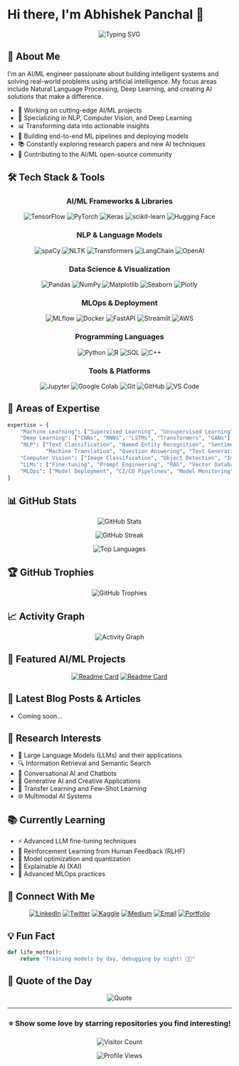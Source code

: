 # Hi there, I'm Abhishek Panchal 👋

<div align="center">
  
  ![Typing SVG](https://readme-typing-svg.demolab.com?font=Fira+Code&weight=600&size=28&duration=3000&pause=1000&color=00D9FF&center=true&vCenter=true&random=false&width=700&lines=AI+%26+Machine+Learning+Engineer;NLP+Enthusiast;Building+Intelligent+Systems;Data+Science+%7C+Deep+Learning)
  
</div>

## 🧠 About Me

I'm an AI/ML engineer passionate about building intelligent systems and solving real-world problems using artificial intelligence. My focus areas include Natural Language Processing, Deep Learning, and creating AI solutions that make a difference.

- 🔬 Working on cutting-edge AI/ML projects
- 🤖 Specializing in NLP, Computer Vision, and Deep Learning
- 📊 Transforming data into actionable insights
- 🚀 Building end-to-end ML pipelines and deploying models
- 📚 Constantly exploring research papers and new AI techniques
- 🎯 Contributing to the AI/ML open-source community

## 🛠️ Tech Stack & Tools

<div align="center">

### AI/ML Frameworks & Libraries
![TensorFlow](https://img.shields.io/badge/TensorFlow-FF6F00?style=for-the-badge&logo=tensorflow&logoColor=white)
![PyTorch](https://img.shields.io/badge/PyTorch-EE4C2C?style=for-the-badge&logo=pytorch&logoColor=white)
![Keras](https://img.shields.io/badge/Keras-D00000?style=for-the-badge&logo=keras&logoColor=white)
![scikit-learn](https://img.shields.io/badge/scikit--learn-F7931E?style=for-the-badge&logo=scikit-learn&logoColor=white)
![Hugging Face](https://img.shields.io/badge/HuggingFace-FFD21E?style=for-the-badge&logo=huggingface&logoColor=black)

### NLP & Language Models
![spaCy](https://img.shields.io/badge/spaCy-09A3D5?style=for-the-badge&logo=spacy&logoColor=white)
![NLTK](https://img.shields.io/badge/NLTK-154f3c?style=for-the-badge&logo=python&logoColor=white)
![Transformers](https://img.shields.io/badge/Transformers-FF9A00?style=for-the-badge&logo=huggingface&logoColor=white)
![LangChain](https://img.shields.io/badge/LangChain-121212?style=for-the-badge&logo=chainlink&logoColor=white)
![OpenAI](https://img.shields.io/badge/OpenAI-412991?style=for-the-badge&logo=openai&logoColor=white)

### Data Science & Visualization
![Pandas](https://img.shields.io/badge/Pandas-150458?style=for-the-badge&logo=pandas&logoColor=white)
![NumPy](https://img.shields.io/badge/NumPy-013243?style=for-the-badge&logo=numpy&logoColor=white)
![Matplotlib](https://img.shields.io/badge/Matplotlib-11557c?style=for-the-badge&logo=python&logoColor=white)
![Seaborn](https://img.shields.io/badge/Seaborn-3776AB?style=for-the-badge&logo=python&logoColor=white)
![Plotly](https://img.shields.io/badge/Plotly-3F4F75?style=for-the-badge&logo=plotly&logoColor=white)

### MLOps & Deployment
![MLflow](https://img.shields.io/badge/MLflow-0194E2?style=for-the-badge&logo=mlflow&logoColor=white)
![Docker](https://img.shields.io/badge/Docker-2496ED?style=for-the-badge&logo=docker&logoColor=white)
![FastAPI](https://img.shields.io/badge/FastAPI-009688?style=for-the-badge&logo=fastapi&logoColor=white)
![Streamlit](https://img.shields.io/badge/Streamlit-FF4B4B?style=for-the-badge&logo=streamlit&logoColor=white)
![AWS](https://img.shields.io/badge/AWS-232F3E?style=for-the-badge&logo=amazon-aws&logoColor=white)

### Programming Languages
![Python](https://img.shields.io/badge/Python-3776AB?style=for-the-badge&logo=python&logoColor=white)
![R](https://img.shields.io/badge/R-276DC3?style=for-the-badge&logo=r&logoColor=white)
![SQL](https://img.shields.io/badge/SQL-4479A1?style=for-the-badge&logo=mysql&logoColor=white)
![C++](https://img.shields.io/badge/C++-00599C?style=for-the-badge&logo=cplusplus&logoColor=white)

### Tools & Platforms
![Jupyter](https://img.shields.io/badge/Jupyter-F37626?style=for-the-badge&logo=jupyter&logoColor=white)
![Google Colab](https://img.shields.io/badge/Colab-F9AB00?style=for-the-badge&logo=googlecolab&logoColor=white)
![Git](https://img.shields.io/badge/Git-F05032?style=for-the-badge&logo=git&logoColor=white)
![GitHub](https://img.shields.io/badge/GitHub-181717?style=for-the-badge&logo=github&logoColor=white)
![VS Code](https://img.shields.io/badge/VS_Code-007ACC?style=for-the-badge&logo=visual-studio-code&logoColor=white)

</div>

## 🎯 Areas of Expertise

```python
expertise = {
    "Machine Learning": ["Supervised Learning", "Unsupervised Learning", "Ensemble Methods"],
    "Deep Learning": ["CNNs", "RNNs", "LSTMs", "Transformers", "GANs"],
    "NLP": ["Text Classification", "Named Entity Recognition", "Sentiment Analysis", 
            "Machine Translation", "Question Answering", "Text Generation"],
    "Computer Vision": ["Image Classification", "Object Detection", "Image Segmentation"],
    "LLMs": ["Fine-tuning", "Prompt Engineering", "RAG", "Vector Databases"],
    "MLOps": ["Model Deployment", "CI/CD Pipelines", "Model Monitoring"]
}
```

## 📊 GitHub Stats

<div align="center">
  
  ![GitHub Stats](https://github-readme-stats.vercel.app/api?username=ABPanchal1074&show_icons=true&theme=algolia&hide_border=true&bg_color=0D1117&title_color=00D9FF&icon_color=00D9FF&text_color=C9D1D9)
  
  ![GitHub Streak](https://github-readme-streak-stats.herokuapp.com/?user=ABPanchal1074&theme=algolia&hide_border=true&background=0D1117&ring=00D9FF&fire=FF6B6B&currStreakLabel=00D9FF)
  
  ![Top Languages](https://github-readme-stats.vercel.app/api/top-langs/?username=ABPanchal1074&layout=compact&theme=algolia&hide_border=true&bg_color=0D1117&title_color=00D9FF)

</div>

## 🏆 GitHub Trophies

<div align="center">
  
  ![GitHub Trophies](https://github-profile-trophy.vercel.app/?username=ABPanchal1074&theme=algolia&no-frame=true&no-bg=true&margin-w=4&column=7)
  
</div>

## 📈 Activity Graph

<div align="center">
  
  ![Activity Graph](https://github-readme-activity-graph.vercel.app/graph?username=ABPanchal1074&theme=react-dark&hide_border=true&area=true&bg_color=0D1117&color=00D9FF&line=00D9FF&point=FF6B6B)
  
</div>

## 🚀 Featured AI/ML Projects

<div align="center">

<!-- Replace with your actual repository names -->
[![Readme Card](https://github-readme-stats.vercel.app/api/pin/?username=ABPanchal1074&repo=nlp-sentiment-analysis&theme=algolia&hide_border=true&bg_color=0D1117&title_color=00D9FF&icon_color=00D9FF)](https://github.com/ABPanchal1074/nlp-sentiment-analysis)
[![Readme Card](https://github-readme-stats.vercel.app/api/pin/?username=ABPanchal1074&repo=image-classification-cnn&theme=algolia&hide_border=true&bg_color=0D1117&title_color=00D9FF&icon_color=00D9FF)](https://github.com/ABPanchal1074/image-classification-cnn)

</div>

## 📝 Latest Blog Posts & Articles

<!-- BLOG-POST-LIST:START -->
- Coming soon...
<!-- BLOG-POST-LIST:END -->

## 🔬 Research Interests

- 🧪 Large Language Models (LLMs) and their applications
- 🔍 Information Retrieval and Semantic Search
- 💬 Conversational AI and Chatbots
- 🎨 Generative AI and Creative Applications
- 📖 Transfer Learning and Few-Shot Learning
- 🌐 Multimodal AI Systems

## 📚 Currently Learning

- ⚡ Advanced LLM fine-tuning techniques
- 🔄 Reinforcement Learning from Human Feedback (RLHF)
- 🎯 Model optimization and quantization
- 🌟 Explainable AI (XAI)
- 🔧 Advanced MLOps practices

## 🤝 Connect With Me

<div align="center">
  
[![LinkedIn](https://img.shields.io/badge/LinkedIn-0077B5?style=for-the-badge&logo=linkedin&logoColor=white)](https://linkedin.com/in/yourprofile)
[![Twitter](https://img.shields.io/badge/Twitter-1DA1F2?style=for-the-badge&logo=twitter&logoColor=white)](https://twitter.com/yourhandle)
[![Kaggle](https://img.shields.io/badge/Kaggle-20BEFF?style=for-the-badge&logo=kaggle&logoColor=white)](https://kaggle.com/yourprofile)
[![Medium](https://img.shields.io/badge/Medium-12100E?style=for-the-badge&logo=medium&logoColor=white)](https://medium.com/@yourhandle)
[![Email](https://img.shields.io/badge/Email-D14836?style=for-the-badge&logo=gmail&logoColor=white)](mailto:your.email@example.com)
[![Portfolio](https://img.shields.io/badge/Portfolio-000000?style=for-the-badge&logo=About.me&logoColor=white)](https://yourportfolio.com)

</div>

## 💡 Fun Fact

```python
def life_motto():
    return "Training models by day, debugging by night! 🤖✨"
```

## 💭 Quote of the Day

<div align="center">
  
![Quote](https://quotes-github-readme.vercel.app/api?type=horizontal&theme=algolia)

</div>

---

<div align="center">
  
  ### ⭐ Show some love by starring repositories you find interesting!
  
  ![Visitor Count](https://profile-counter.glitch.me/ABPanchal1074/count.svg)
  
  <img src="https://komarev.com/ghpvc/?username=ABPanchal1074&color=00D9FF&style=for-the-badge&label=Profile+Views" alt="Profile Views">
  
</div>
